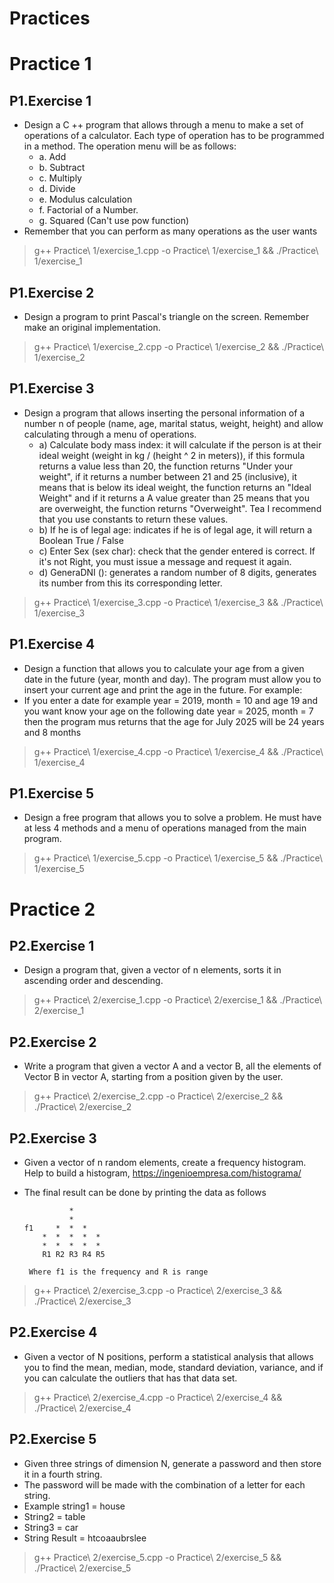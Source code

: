 # Practices


# Practice 1
## P1.Exercise 1
- Design a C ++ program that allows through a menu to make a set of operations of a calculator. Each type of operation has to be programmed in a method. The operation menu will be as follows:
  - a. Add
  - b. Subtract
  - c. Multiply
  - d. Divide
  - e. Modulus calculation
  - f. Factorial of a Number.
  - g. Squared (Can't use pow function)
- Remember that you can perform as many operations as the user wants
> g++ Practice\ 1/exercise_1.cpp -o Practice\ 1/exercise_1 && ./Practice\ 1/exercise_1

## P1.Exercise 2
- Design a program to print Pascal's triangle on the screen. Remember make an original implementation.
> g++ Practice\ 1/exercise_2.cpp -o Practice\ 1/exercise_2 && ./Practice\ 1/exercise_2

## P1.Exercise 3
- Design a program that allows inserting the personal information of a number n of people (name, age, marital status, weight, height) and allow calculating through a menu of operations.
  - a) Calculate body mass index: it will calculate if the person is at their ideal weight (weight in kg / (height ^ 2 in meters)), if this formula returns a value less than 20, the function returns "Under your weight", if it returns a number between 21 and 25 (inclusive), it means that is below its ideal weight, the function returns an "Ideal Weight" and if it returns a A value greater than 25 means that you are overweight, the function returns "Overweight". Tea I recommend that you use constants to return these values.
  - b) If he is of legal age: indicates if he is of legal age, it will return a Boolean True / False
  - c) Enter Sex (sex char): check that the gender entered is correct. If it's not Right, you must issue a message and request it again.
  - d) GeneraDNI (): generates a random number of 8 digits, generates its number from this its corresponding letter.
> g++ Practice\ 1/exercise_3.cpp -o Practice\ 1/exercise_3 && ./Practice\ 1/exercise_3

## P1.Exercise 4
- Design a function that allows you to calculate your age from a given date in the future (year, month and day). The program must allow you to insert your current age and print the age in the future. For example:
- If you enter a date for example year = 2019, month = 10 and age 19 and you want know your age on the following date year = 2025, month = 7 then the program mus returns that the age for July 2025 will be 24 years and 8 months
> g++ Practice\ 1/exercise_4.cpp -o Practice\ 1/exercise_4 && ./Practice\ 1/exercise_4

## P1.Exercise 5
- Design a free program that allows you to solve a problem. He must have at less 4 methods and a menu of operations managed from the main program.
> g++ Practice\ 1/exercise_5.cpp -o Practice\ 1/exercise_5 && ./Practice\ 1/exercise_5

# Practice 2
## P2.Exercise 1
- Design a program that, given a vector of n elements, sorts it in ascending order and descending.
> g++ Practice\ 2/exercise_1.cpp -o Practice\ 2/exercise_1 && ./Practice\ 2/exercise_1

## P2.Exercise 2
- Write a program that given a vector A and a vector B, all the elements of Vector B in vector A, starting from a position given by the user.
> g++ Practice\ 2/exercise_2.cpp -o Practice\ 2/exercise_2 && ./Practice\ 2/exercise_2

## P2.Exercise 3
- Given a vector of n random elements, create a frequency histogram. Help to build a histogram, https://ingenioempresa.com/histograma/

- The final result can be done by printing the data as follows



                *
                *
      f1     *  *  *
          *  *  *  *  *
          *  *  *  *  *
          R1 R2 R3 R4 R5

       Where f1 is the frequency and R is range
> g++ Practice\ 2/exercise_3.cpp -o Practice\ 2/exercise_3 && ./Practice\ 2/exercise_3

## P2.Exercise 4
- Given a vector of N positions, perform a statistical analysis that allows you to find the mean, median, mode, standard deviation, variance, and if you can calculate the outliers that has that data set.
> g++ Practice\ 2/exercise_4.cpp -o Practice\ 2/exercise_4 && ./Practice\ 2/exercise_4

## P2.Exercise 5
- Given three strings of dimension N, generate a password and then store it in a fourth string.
- The password will be made with the combination of a letter for each string.
- Example string1 = house
- String2 = table
- String3 = car
- String Result = htcoaaubrslee
> g++ Practice\ 2/exercise_5.cpp -o Practice\ 2/exercise_5 && ./Practice\ 2/exercise_5